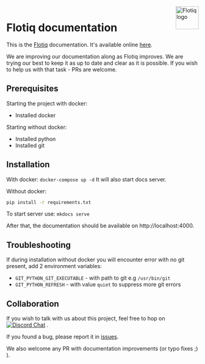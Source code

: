 <a href="https://flotiq.com/">
    <img src="https://editor.flotiq.com/fonts/fq-logo.svg" alt="Flotiq logo" title="Flotiq" align="right" height="60" />
</a>

Flotiq documentation
========================

This is the [Flotiq](https://flotiq.com) documentation. It's available online [here](https://flotiq.com/docs/). 

We are improving our documentation along as Flotiq improves. We are trying our best to keep it as up to date and clear as it is possible. If you wish to help us with that task - PRs are welcome.

## Prerequisites

Starting the project with docker:
* Installed docker

Starting without docker:
* Installed python
* Installed git


## Installation

With docker:
`docker-compose up -d`
It will also start docs server.

Without docker:
```bash
pip install -r requirements.txt
```

To start server use:
`mkdocs serve`

After that, the documentation should be available on http://localhost:4000.

## Troubleshooting 

If during installation without docker you will encounter error with no git present, add 2 environment variables:
* `GIT_PYTHON_GIT_EXECUTABLE` - with path to git e.g `/usr/bin/git`
* `GIT_PYTHON_REFRESH` - with value `quiet` to suppress more git errors


## Collaboration

If you wish to talk with us about this project, feel free to hop on [![Discord Chat](https://img.shields.io/discord/682699728454025410.svg)](https://discord.gg/FwXcHnX)  .
   
If you found a bug, please report it in [issues](https://github.com/flotiq/flotiq-docs/issues).

We also welcome any PR with documentation improvements (or typo fixes ;) ).
